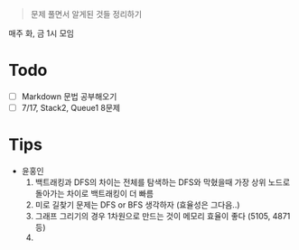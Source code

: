 > 문제 풀면서 알게된 것들 정리하기

매주 화, 금 1시 모임

# Todo
- [ ] Markdown 문법 공부해오기
- [ ] 7/17, Stack2, Queue1 8문제 

# Tips
- 윤홍인
    1. 백트래킹과 DFS의 차이는 전체를 탐색하는 DFS와 막혔을때 가장 상위 노드로 돌아가는 차이로 백트래킹이 더 빠름 
    2. 미로 길찾기 문제는 DFS or BFS 생각하자 (효율성은 그다음..)
    3. 그래프 그리기의 경우 1차원으로 만드는 것이 메모리 효율이 좋다 (5105, 4871 등)
    4. 
